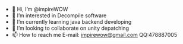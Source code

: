 - 👋 Hi, I’m @impireWOW
- 👀 I’m interested in Decompile software
- 🌱 I’m currently learning java backend developing
- 💞️ I’m looking to collaborate on  unity depatching
- 📫 How to reach me 
E-mail: impirewow@gmail.com
QQ:478887005

<!---
impireWOW/impireWOW is a ✨ special ✨ repository because its `README.md` (this file) appears on your GitHub profile.
You can click the Preview link to take a look at your changes.
--->
